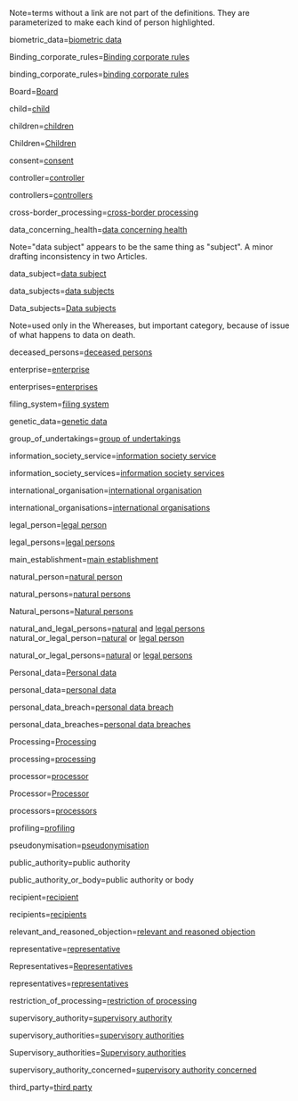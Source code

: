 Note=terms without a link are not part of the definitions.  They are parameterized to make each kind of person highlighted.

biometric_data=<a href="#GDPR.Def.14.sec" class="definedterm">biometric data</a>

Binding_corporate_rules=<a href="#GDPR.Def.20.sec" class="definedterm">Binding corporate rules</a>

binding_corporate_rules=<a href="#GDPR.Def.20.sec" class="definedterm">binding corporate rules</a>

Board=<a href="#GDPR.Def..sec" class="definedterm person">Board</a>

child=<a href="#GDPR.Def..sec" class="person">child</a>

children=<a href="#GDPR.Def..sec" class="person">children</a>

Children=<a href="#GDPR.Def..sec" class="person">Children</a>

consent=<a href="#GDPR.Def.11.sec" class="definedterm">consent</a>

controller=<a href="#GDPR.Def.7.sec" class="definedterm person">controller</a>

controllers=<a href="#GDPR.Def.7.sec" class="definedterm person">controllers</a>

cross-border_processing=<a href="#GDPR.Def.23.sec" class="definedterm">cross-border processing</a>

data_concerning_health=<a href="#GDPR.Def.15.sec" class="definedterm person">data concerning health</a>

Note="data subject" appears to be the same thing as "subject".  A minor drafting inconsistency in two Articles.

data_subject=<a href="#GDPR.Def.1.sec" class="definedterm person">data subject</a>

data_subjects=<a href="#GDPR.Def.1.sec" class="definedterm person">data subjects</a>

Data_subjects=<a href="#GDPR.Def.1.sec" class="definedterm person">Data subjects</a>

Note=used only in the Whereases, but important category, because of issue of what happens to data on death.

deceased_persons=<a href="#GDPR.Def..sec" class="person">deceased persons</a>

enterprise=<a href="#GDPR.Def.18.sec" class="definedterm person">enterprise</a>

enterprises=<a href="#GDPR.Def.18.sec" class="definedterm person">enterprises</a>

filing_system=<a href="#GDPR.Def.6.sec" class="definedterm">filing system</a>

genetic_data=<a href="#GDPR.Def.13.sec" class="definedterm">genetic data</a>

group_of_undertakings=<a href="#GDPR.Def.19.sec" class="definedterm person">group of undertakings</a></a>

information_society_service=<a href="#GDPR.Def.25.sec" class="definedterm">information society service</a>
 
information_society_services=<a href="#GDPR.Def.25.sec" class="definedterm">information society services</a>

international_organisation=<a href="#GDPR.Def.26.sec" class="definedterm">international organisation</a>

international_organisations=<a href="#GDPR.Def.26.sec" class="definedterm">international organisations</a>

legal_person=<a href="#GDPR.Def..sec" class="person">legal person</a>

legal_persons=<a href="#GDPR.Def..sec" class="person">legal persons</a>

main_establishment=<a href="#GDPR.Def.16.sec" class="definedterm">main establishment</a>

natural_person=<a href="#GDPR.Def..sec" class="person">natural person</a>

natural_persons=<a href="#GDPR.Def..sec" class="person">natural persons</a>

Natural_persons=<a href="#GDPR.Def..sec" class="person">Natural persons</a>

natural_and_legal_persons=<a href="#GDPR.Def..sec" class="person">natural</a> and <a href="#GDPR.Def..sec" class="definedterm">legal persons</a>
natural_or_legal_person=<a href="#GDPR.Def..sec" class="person">natural</a> or <a href="#GDPR.Def..sec" class="person">legal person</a>

natural_or_legal_persons=<a href="#GDPR.Def..sec" class="person">natural</a> or <a href="#GDPR.Def..sec" class="person">legal persons</a>

Personal_data=<a href="#GDPR.Def.1.sec" class="definedterm">Personal data</a>

personal_data=<a href="#GDPR.Def.1.sec" class="definedterm">personal data</a>

personal_data_breach=<a href="#GDPR.Def.12.sec" class="definedterm">personal data breach</a>

personal_data_breaches=<a href="#GDPR.Def.12.sec" class="definedterm">personal data breaches</a>

Processing=<a href="#GDPR.Def.2.sec" class="definedterm">Processing</a>

processing=<a href="#GDPR.Def.2.sec" class="definedterm">processing</a>

processor=<a href="#GDPR.Def.8.sec" class="definedterm person">processor</a>

Processor=<a href="#GDPR.Def.8.sec" class="definedterm person">Processor</a>

processors=<a href="#GDPR.Def.8.sec" class="definedterm person">processors</a>

profiling=<a href="#GDPR.Def.4.sec" class="definedterm">profiling</a>

pseudonymisation=<a href="#GDPR.Def.5.sec" class="definedterm">pseudonymisation</a>

public_authority=public authority

public_authority_or_body=public authority or body

recipient=<a href="#GDPR.Def.9.sec" class="definedterm  person">recipient</a>

recipients=<a href="#GDPR.Def.9.sec" class="definedterm person">recipients</a>

relevant_and_reasoned_objection=<a href="#GDPR.Def.24.sec" class="definedterm">relevant and reasoned objection</a>

representative=<a href="#GDPR.Def.17.sec" class="person">representative</a>

Representatives=<a href="#GDPR.Def.17.sec" class="definedterm person">Representatives</a>

representatives=<a href="#GDPR.Def.17.sec" class="definedterm person">representatives</a>

restriction_of_processing=<a href="#GDPR.Def.3.sec" class="definedterm person">restriction of processing</a>

supervisory_authority=<a href="#GDPR.Def.21.sec" class="definedterm person">supervisory authority</a>

supervisory_authorities=<a href="#GDPR.Def.21.sec" class="definedterm person">supervisory authorities</a>

Supervisory_authorities=<a href="#GDPR.Def.21.sec" class="definedterm person">Supervisory authorities</a>

supervisory_authority_concerned=<a href="#GDPR.Def.22.sec" class="definedterm person">supervisory authority concerned</a>

third_party=<a href="#GDPR.Def.10.sec" class="definedterm person">third party</a>
